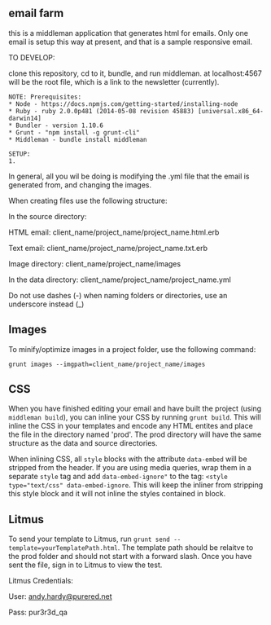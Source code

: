 ## email farm

this is a middleman application that generates html for emails. Only one email is setup this way at present, and that is a sample responsive email.

TO DEVELOP:

clone this repository, cd to it, bundle, and run middleman. at localhost:4567 will be the root file, which is a link to the newsletter (currently).

```
NOTE: Prerequisites:
* Node - https://docs.npmjs.com/getting-started/installing-node
* Ruby - ruby 2.0.0p481 (2014-05-08 revision 45883) [universal.x86_64-darwin14]
* Bundler - version 1.10.6
* Grunt - "npm install -g grunt-cli"
* Middleman - bundle install middleman

SETUP:
1. 
```

In general, all you wil be doing is modifying the .yml file that the email is generated from, and changing the images.

When creating files use the following structure: 

In the source directory: 

HTML email: client_name/project_name/project_name.html.erb

Text email: client_name/project_name/project_name.txt.erb

Image directory: client_name/project_name/images

In the data directory: client_name/project_name/project_name.yml

Do not use dashes (-) when naming folders or directories, use an underscore instead (_)

Images
------------
To minify/optimize images in a project folder, use the following command: 

`grunt images --imgpath=client_name/project_name/images`

CSS
------------
When you have finished editing your email and have built the project (using `middleman build`), you can inline your CSS by running `grunt build`. This will inline the CSS in your templates and encode any HTML entites and place the file in the directory named 'prod'. The prod directory will have the same structure as the data and source directories.

When inlining CSS, all `style` blocks with the attribute `data-embed` will be stripped from the header.  If you are using media queries, wrap them in a separate `style` tag and  add `data-embed-ignore"` to the  tag: `<style type="text/css" data-embed-ignore`. This will keep the inliner from stripping this style block and it will not inline the styles contained in block.

Litmus
------------
To send your template to Litmus, run `grunt send --template=yourTemplatePath.html`.  The template path should be relaitve to the prod folder and should not start with a forward slash. Once you have sent the file, sign in to Litmus to view the test.

Litmus Credentials:

User: andy.hardy@purered.net

Pass: pur3r3d_qa
